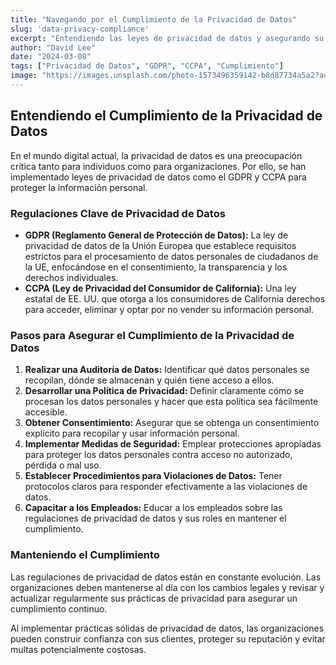 ```yaml
---
title: "Navegando por el Cumplimiento de la Privacidad de Datos"
slug: 'data-privacy-compliance'
excerpt: "Entendiendo las leyes de privacidad de datos y asegurando su cumplimiento."
author: "David Lee"
date: "2024-03-08"
tags: ["Privacidad de Datos", "GDPR", "CCPA", "Cumplimiento"]
image: "https://images.unsplash.com/photo-1573496359142-b8d87734a5a2?auto=format&fit=crop&w=1000&q=80"
---
```


## Entendiendo el Cumplimiento de la Privacidad de Datos

En el mundo digital actual, la privacidad de datos es una preocupación crítica tanto para individuos como para organizaciones. Por ello, se han implementado leyes de privacidad de datos como el GDPR y CCPA para proteger la información personal.

### Regulaciones Clave de Privacidad de Datos

-   **GDPR (Reglamento General de Protección de Datos):** La ley de privacidad de datos de la Unión Europea que establece requisitos estrictos para el procesamiento de datos personales de ciudadanos de la UE, enfocándose en el consentimiento, la transparencia y los derechos individuales.
-   **CCPA (Ley de Privacidad del Consumidor de California):** Una ley estatal de EE. UU. que otorga a los consumidores de California derechos para acceder, eliminar y optar por no vender su información personal.

### Pasos para Asegurar el Cumplimiento de la Privacidad de Datos

1.  **Realizar una Auditoría de Datos:** Identificar qué datos personales se recopilan, dónde se almacenan y quién tiene acceso a ellos.
2.  **Desarrollar una Política de Privacidad:** Definir claramente cómo se procesan los datos personales y hacer que esta política sea fácilmente accesible.
3.  **Obtener Consentimiento:** Asegurar que se obtenga un consentimiento explícito para recopilar y usar información personal.
4.  **Implementar Medidas de Seguridad:** Emplear protecciones apropiadas para proteger los datos personales contra acceso no autorizado, pérdida o mal uso.
5.  **Establecer Procedimientos para Violaciones de Datos:** Tener protocolos claros para responder efectivamente a las violaciones de datos.
6.  **Capacitar a los Empleados:** Educar a los empleados sobre las regulaciones de privacidad de datos y sus roles en mantener el cumplimiento.

### Manteniendo el Cumplimiento

Las regulaciones de privacidad de datos están en constante evolución. Las organizaciones deben mantenerse al día con los cambios legales y revisar y actualizar regularmente sus prácticas de privacidad para asegurar un cumplimiento continuo.

Al implementar prácticas sólidas de privacidad de datos, las organizaciones pueden construir confianza con sus clientes, proteger su reputación y evitar multas potencialmente costosas.
